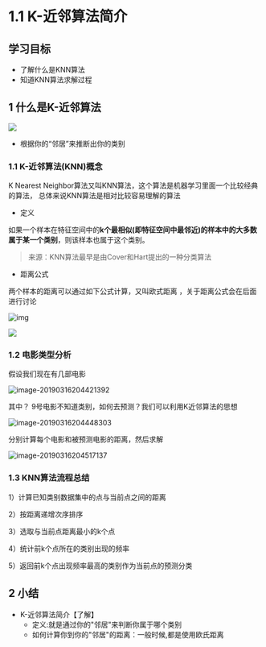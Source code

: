 # 1.1 K-近邻算法简介

## 学习目标

- 了解什么是KNN算法
- 知道KNN算法求解过程

## 1 什么是K-近邻算法

![](https://tva1.sinaimg.cn/large/006tNbRwly1ga8u61f6hyj31780sqkjl.jpg)

- 根据你的“邻居”来推断出你的类别 

### 1.1 K-近邻算法(KNN)概念

K Nearest Neighbor算法又叫KNN算法，这个算法是机器学习里面一个比较经典的算法， 总体来说KNN算法是相对比较容易理解的算法

- 定义

如果一个样本在特征空间中的**k个最相似(即特征空间中最邻近)的样本中的大多数属于某一个类别**，则该样本也属于这个类别。

> 来源：KNN算法最早是由Cover和Hart提出的一种分类算法

- 距离公式

两个样本的距离可以通过如下公式计算，又叫欧式距离 ，关于距离公式会在后面进行讨论

![img](https://tva1.sinaimg.cn/large/006tNbRwly1ga8u647o7sj30x40dwti3.jpg)

![](https://tva1.sinaimg.cn/large/006tNbRwly1ga8u65h5yoj30uu0cimym.jpg)

### 1.2 电影类型分析

假设我们现在有几部电影

![image-20190316204421392](https://tva1.sinaimg.cn/large/006tNbRwly1ga8u66z02aj30u40cqwh5.jpg)

其中？ 9号电影不知道类别，如何去预测？我们可以利用K近邻算法的思想

![image-20190316204448303](https://tva1.sinaimg.cn/large/006tNbRwly1ga8u699vaej31780sqkjl.jpg)

分别计算每个电影和被预测电影的距离，然后求解

![image-20190316204517137](https://tva1.sinaimg.cn/large/006tNbRwly1ga8u6czb1aj30vc0d6gor.jpg)

### 1.3 KNN算法流程总结

1）计算已知类别数据集中的点与当前点之间的距离

2）按距离递增次序排序

3）选取与当前点距离最小的k个点

4）统计前k个点所在的类别出现的频率

5）返回前k个点出现频率最高的类别作为当前点的预测分类

## 2 小结

- K-近邻算法简介【了解】
    - 定义:就是通过你的"邻居"来判断你属于哪个类别
    - 如何计算你到你的"邻居"的距离：一般时候,都是使用欧氏距离

